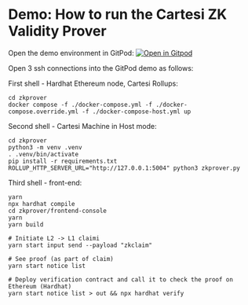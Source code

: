 # Demo: How to run the Cartesi ZK Validity Prover

Open the demo environment in GitPod:
[![Open in Gitpod](https://gitpod.io/button/open-in-gitpod.svg)](https://gitpod.io/#/https://github.com/jordan-public/dual-rollup-zk-opt/)

Open 3 ssh connections into the GitPod demo as follows:

First shell - Hardhat Ethereum node, Cartesi Rollups:

```shell
cd zkprover
docker compose -f ./docker-compose.yml -f ./docker-compose.override.yml -f ./docker-compose-host.yml up
```

Second shell - Cartesi Machine in Host mode:

```shell
cd zkprover
python3 -m venv .venv
. .venv/bin/activate
pip install -r requirements.txt
ROLLUP_HTTP_SERVER_URL="http://127.0.0.1:5004" python3 zkprover.py
```

Third shell - front-end:

```
yarn
npx hardhat compile
cd zkprover/frontend-console
yarn
yarn build

# Initiate L2 -> L1 claimi
yarn start input send --payload "zkclaim"

# See proof (as part of claim)
yarn start notice list

# Deploy verification contract and call it to check the proof on Ethereum (Hardhat)
yarn start notice list > out && npx hardhat verify
```